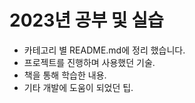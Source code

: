 # 2023년 공부 및 실습

- 카테고리 별 README.md에 정리 했습니다.
- 프로젝트를 진행하며 사용했던 기술.
- 책을 통해 학습한 내용.
- 기타 개발에 도움이 되었던 팁.
